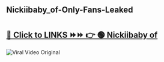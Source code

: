 
 ## Nickiibaby_of-Only-Fans-Leaked

# <h2><a href="https://clipsfans.com/Nickiibaby_of&ref=git">🔗 Click to LINKS ⏩⏩ 👉 🟢 Nickiibaby of </a></h2>

<a href="https://clipsfans.com/Nickiibaby_of&ref=git" rel="nofollow" data-target="animated-image.originalLink"><img src="https://i.ibb.co.com/xMMVF88/686577567.gif" alt="Viral Video Original" style="max-width: 100%; display: inline-block;" data-target="animated-image.originalImage"></a>
